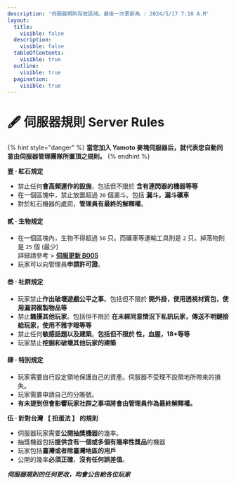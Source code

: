 ```yaml
---
description: '伺服器規則存放區域。最後一次更新為 : 2024/5/17 7:10 A.M'
layout:
  title:
    visible: false
  description:
    visible: false
  tableOfContents:
    visible: true
  outline:
    visible: true
  pagination:
    visible: true
---
```


# 🖋️ 伺服器規則 Server Rules

{% hint style="danger" %}
**當您加入 Yamoto 麥塊伺服器后，就代表您自動同意由伺服器管理團隊所置頂之規則。**
{% endhint %}

**壹 · 紅石規定**

* 禁止任何**會高頻運作的設施**，包括但不限於 **含有連閃器的機器等等**
* 在一個區塊中，禁止放置超過 `20` 個漏斗。包括 **漏斗，漏斗礦車**
* 對於紅石機器的處罰，**管理員有最終的解釋權**。

#### **貳 · 生物規定**

* 在一個區塊內，生物不得超過 `50` 只。而礦車等運輸工具則是 `2` 只。掉落物則是 `25` 個 (最少)\
  詳細請參考 > [**伺服更新 B005**](https://discord.com/channels/1214870326266036304/1215022082736394320/1228438339032580096)
* 玩家可以向管理員**申請許可證**。

#### **叁 · 社群規定**

* 玩家禁止**作出破壞遊戲公平之事**。包括但不限於 **開外掛，使用透視材質包，使用漏洞複製物品等**
* 禁止**騷擾其他玩家**。包括但不限於 **在未經同意情況下私訊玩家，傳送不明鏈接給玩家，使用不雅字眼等等**
* 禁止任何**敏感話題以及建築**。**包括但不限於 性，血腥，18+等等**
* 玩家禁止**挖掘和破壞其他玩家的建築**

#### 肆 · 特別規定

* 玩家需要自行設定領地保護自己的資產。伺服器不受理不設領地所帶來的損失。
* 玩家需要申請自己的分賬號。
* **有未提到但會影響玩家社群之事項將會由管理員作為最終解釋權。**

**伍 · 針對台灣 【 扭蛋法 】 的規則**

* 伺服器玩家需要**公開抽獎機器**的幾率。
* 抽獎機器包括**提供含有一個或多個有幾率性獎品**的機器
* 玩家包括**臺灣或者除臺灣地區的用戶**
* 公開的幾率**必須正確**，**沒有任何誤差值**。

_**伺服器規則的任何更改，均會公告給各位玩家**_
